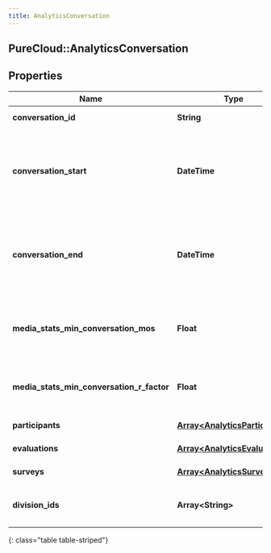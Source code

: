 ```yaml
---
title: AnalyticsConversation
---
```

## PureCloud::AnalyticsConversation

## Properties

|Name | Type | Description | Notes|
|------------ | ------------- | ------------- | -------------|
| **conversation_id** | **String** | Unique identifier for the conversation | [optional] |
| **conversation_start** | **DateTime** | Date/time the conversation started. Date time is represented as an ISO-8601 string. For example: yyyy-MM-ddTHH:mm:ss.SSSZ | [optional] |
| **conversation_end** | **DateTime** | Date/time the conversation ended. Date time is represented as an ISO-8601 string. For example: yyyy-MM-ddTHH:mm:ss.SSSZ | [optional] |
| **media_stats_min_conversation_mos** | **Float** | The lowest estimated average MOS among all the audio streams belonging to this conversation | [optional] |
| **media_stats_min_conversation_r_factor** | **Float** | The lowest R-factor value among all of the audio streams belonging to this conversation | [optional] |
| **participants** | [**Array&lt;AnalyticsParticipant&gt;**](AnalyticsParticipant.html) | Participants in the conversation | [optional] |
| **evaluations** | [**Array&lt;AnalyticsEvaluation&gt;**](AnalyticsEvaluation.html) | Evaluations tied to this conversation | [optional] |
| **surveys** | [**Array&lt;AnalyticsSurvey&gt;**](AnalyticsSurvey.html) | Surveys tied to this conversation | [optional] |
| **division_ids** | **Array&lt;String&gt;** | Identifiers of divisions associated with this conversation | [optional] |
{: class="table table-striped"}


